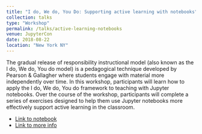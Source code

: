 ```yaml
---
title: "I do, We do, You Do: Supporting active learning with notebooks"
collection: talks
type: "Workshop"
permalink: /talks/active-learning-notebooks
venue: JupyterCon
date: 2018-08-22
location: "New York NY"
---
```


The gradual release of responsibility instructional model (also known as the I do, We do, You do model) is a pedagogical technique developed by Pearson & Gallagher where students engage with material more independently over time. In this workshop, participants will learn how to apply the I do, We do, You do framework to teaching with Jupyter notebooks. Over the course of the workshop, participants will complete a series of exercises designed to help them use Jupyter notebooks more effectively support active learning in the classroom.

* [Link to notebook](https://www.kaggle.com/rtatman/active-learning-with-notebooks-jupytercon/)
* [Link to more info](https://conferences.oreilly.com/jupyter/jup-ny/public/schedule/detail/68277)

